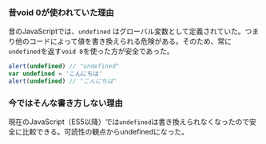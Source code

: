 ### 昔void 0が使われていた理由

昔のJavaScriptでは、`undefined` はグローバル変数として定義されていた。つまり他のコードによって値を書き換えられる危険がある。そのため、常に`undefined`を返す`void 0`を使った方が安全であった。

```js
alert(undefined) // "undefined"
var undefined = 'こんにちは'
alert(undefined) // "こんにちは"
```

### 今ではそんな書き方しない理由

現在のJavaScript（ES5以降）では`undefined`は書き換えられなくなったので安全に比較できる。可読性の観点からundefinedになった。
